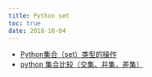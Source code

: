 ```yaml
---
title: Python set
toc: true
date: 2018-10-04
---
```




- [Python集合（set）类型的操作](https://blog.csdn.net/business122/article/details/7541486)
- [python 集合比较（交集、并集，差集）](https://blog.csdn.net/isoleo/article/details/13000975)
